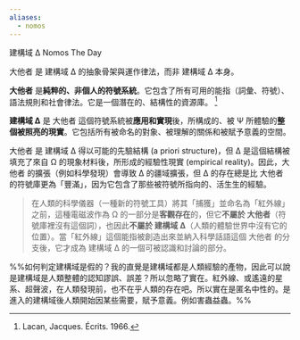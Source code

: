 ```yaml
---
aliases:
  - nomos
---
```



建構域 Δ Nomos The Day

大他者 是 建構域 Δ 的抽象骨架與運作律法，而非 建構域 Δ 本身。


**大他者** 是**純粹的、非個人的符號系統**。它包含了所有可用的能指（詞彙、符號）、語法規則和社會律法。它是一個潛在的、結構性的資源庫。  [^1]

**建構域 Δ** 是 大他者 這個符號系統被**應用和實現**後，所構成的、被 Ψ 所體驗的**整個被照亮的現實**。它包括所有被命名的對象、被理解的關係和被賦予意義的空間。

大他者 是 建構域 Δ 得以可能的先驗結構 (a priori structure)，但 Δ 是這個結構被填充了來自 Ω 的現象材料後，所形成的經驗性現實 (empirical reality)。因此，大他者 的擴張（例如科學發現）會導致 Δ 的疆域擴張，但 Δ 的存在總是比 大他者 的符號庫更為「豐滿」，因为它包含了那些被符號所指向的、活生生的經驗。



> 在人類的科學儀器（一種新的符號工具）將其「捕獲」並命名為「紅外線」之前，這種電磁波作為 Ω 的一部分是**客觀存在**的，但它**不屬於 大他者**（符號庫裡沒有這個詞），也因此**不屬於 建構域 Δ**（人類的體驗世界中沒有它的位置）。當「紅外線」這個能指被創造出來並納入科學話語這個 大他者 的分支後，它才成為 建構域 Δ 的一個可被認識和討論的部分。


%%如何判定建構域是假的？我的直覺是建構域都是人類經驗的產物，因此可以說是建構域是人類整體的認知謬誤、誤差？所以忽略了實在。紅外線、或遙遠的星系、超聲波，在人類發現前，也不在乎人類的存在吧。所以實在是匿名中性的。是進入的建構域後人類開始因某些需要，賦予意義。例如害蟲益蟲。%%





[^1]: Lacan, Jacques. Écrits. 1966.

